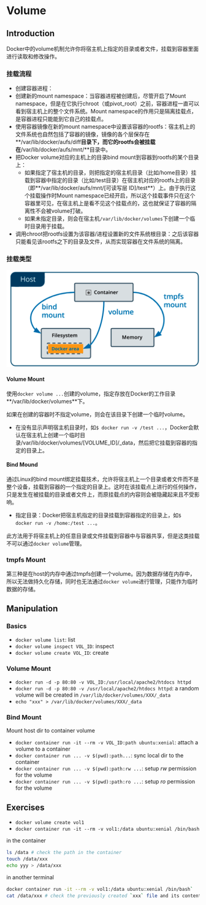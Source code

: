 # Volume
## Introduction

Docker中的volume机制允许你将宿主机上指定的目录或者文件，挂载到容器里面进行读取和修改操作。

### 挂载流程

- 创建容器进程：
- 创建新的mount namespace：当容器进程被创建后，尽管开启了Mount namespace，但是在它执行chroot（或pivot_root）之前，容器进程一直可以看到宿主机上的整个文件系统。Mount namespace的作用只是隔离挂载点，是容器进程只能能到它自己的挂载点。
- 使用容器镜像在新的mount namespace中设置该容器的rootfs：宿主机上的文件系统也自然包括了容器的镜像，镜像的各个层保存在**/var/lib/docker/aufs/diff**目录下，而它的rootfs会被挂载在**/var/lib/docker/aufs/mnt/**目录中。
- 把Docker volume对应的主机上的目录bind mount到容器到rootfs的某个目录上：
  - 如果指定了宿主机的目录，则把指定的宿主机目录（比如/home目录）挂载到容器中指定的目录（比如/test目录）在宿主机对应的rootfs上的目录（即**/var/lib/docker/aufs/mnt/[可读写层 ID]/test**）上。由于执行这个挂载操作时Mount namespace已经开启，所以这个挂载事件只在这个容器里可见，在宿主机上是看不见这个挂载点的，这也就保证了容器的隔离性不会被volume打破。
  - 如果未指定目录，则会在宿主机``/var/lib/docker/volumes``下创建一个临时目录用于挂载。
- 调用chroot把rootfs设置为该容器/进程设置新的文件系统根目录：之后该容器只能看见该rootfs之下的目录及文件，从而实现容器在文件系统的隔离。

### 挂载类型

![image-20200206144000096](figures/image-20200206144000096.png)

#### Volume Mount

使用``docker volume ...``创建的volume，指定存放在Docker的工作目录**/var/lib/docker/volumes**下。

如果在创建的容器时不指定volume，则会在该目录下创建一个临时volume。

- 在没有显示声明宿主机目录时，如``$ docker run -v /test ...``，Docker会默认在宿主机上创建一个临时目录/var/lib/docker/volumes/[VOLUME_ID]/_data，然后把它挂载到容器的指定的目录上。

#### Bind Mound

通过Linux的bind mount绑定挂载技术，允许将宿主机上一个目录或者文件而不是整个设备，挂载到容器的一个指定的目录上。这时在该挂载点上进行的任何操作，只是发生在被挂载的目录或者文件上，而原挂载点的内容则会被隐藏起来且不受影响。

- 指定目录：Docker把宿主机指定的目录挂载到容器指定的目录上，如``$ docker run -v /home:/test ...``。

此方法用于将宿主机上的任意目录或文件挂载到容器中与容器共享，但是这类挂载不可以通过``docker volume``管理。

### tmpfs Mount

第三种是在host的内存中通过tmpfs创建一个volume。因为数据存储在内存中，所以无法做持久化存储，同时也无法通过``docker volume``进行管理，只能作为临时数据的存储。


## Manipulation

### Basics

- `docker volume list`: list
- `docker volume inspect VOL_ID`: inspect
- `docker volume create VOL_ID`: create

### Volume Mount

- `docker run -d -p 80:80 -v VOL_ID:/usr/local/apache2/htdocs httpd`
- `docker run -d -p 80:80 -v /usr/local/apache2/htdocs httpd`: a random volume will be created in `/var/lib/docker/volumes/XXX/_data`
- `echo "xxx" > /var/lib/docker/volumes/XXX/_data`

### Bind Mount
Mount host dir to container volume
- `docker container run -it --rm -v VOL_ID:path ubuntu:xenial`: attach a volume to a container
- `docker container run ... -v $(pwd):path...`: sync local dir to the container
- `docker container run ... -v $(pwd):path:rw ...`: setup *rw* permission for the volume
- `docker container run ... -v $(pwd):path:ro ...`: setup *ro* permission for the volume


## Exercises
- `docker volume create vol1`
- `docker container run -it --rm -v vol1:/data ubuntu:xenial /bin/bash`

in the container
```bash
ls /data # check the path in the container
touch /data/xxx
echo yyy > /data/xxx
```

in another terminal
```bash
docker container run -it --rm -v vol1:/data ubuntu:xenial /bin/bash`
cat /data/xxx # check the previously created `xxx` file and its content
```
